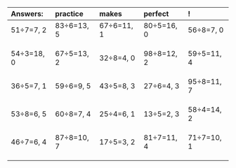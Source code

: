 | Answers: | practice | makes | perfect | ! |
| :--- | :--- | :--- | :--- | :--- |
| 51÷7=7, 2 | 83÷6=13, 5 | 67÷6=11, 1 | 80÷5=16, 0 | 56÷8=7, 0 | 
|   |   |   |   |   | 
|   |   |   |   |   | 
|   |   |   |   |   | 
| 54÷3=18, 0 | 67÷5=13, 2 | 32÷8=4, 0 | 98÷8=12, 2 | 59÷5=11, 4 | 
|   |   |   |   |   | 
|   |   |   |   |   | 
|   |   |   |   |   | 
| 36÷5=7, 1 | 59÷6=9, 5 | 43÷5=8, 3 | 27÷6=4, 3 | 95÷8=11, 7 | 
|   |   |   |   |   | 
|   |   |   |   |   | 
|   |   |   |   |   | 
| 53÷8=6, 5 | 60÷8=7, 4 | 25÷4=6, 1 | 13÷5=2, 3 | 58÷4=14, 2 | 
|   |   |   |   |   | 
|   |   |   |   |   | 
|   |   |   |   |   | 
| 46÷7=6, 4 | 87÷8=10, 7 | 17÷5=3, 2 | 81÷7=11, 4 | 71÷7=10, 1 | 
|   |   |   |   |   | 
|   |   |   |   |   | 
|   |   |   |   |   | 
